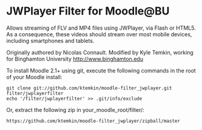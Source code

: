 JWPlayer Filter for Moodle@BU
==============================

Allows streaming of FLV and MP4 files using JWPlayer, via Flash or HTML5. As a consequence, these videos should stream over most mobile devices, including smartphones and tablets.

Originally authored by Nicolas Connault.
Modified by Kyle Temkin, working for Binghamton University <http://www.binghamton.edu>

To install Moodle 2.1+ using git, execute the following commands in the root of your Moodle install:

    git clone git://github.com/ktemkin/moodle-filter_jwplayer.git filter/jwplayerfilter
    echo '/filter/jwplayerfilter' >> .git/info/exclude
    
Or, extract the following zip in your_moodle_root/filter/:

    https://github.com/ktemkin/moodle-filter_jwplayer/zipball/master
